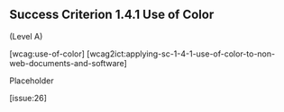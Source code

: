 ## Success Criterion 1.4.1 Use of Color

(Level A)

[wcag:use-of-color]
[wcag2ict:applying-sc-1-4-1-use-of-color-to-non-web-documents-and-software]

Placeholder

[issue:26]
